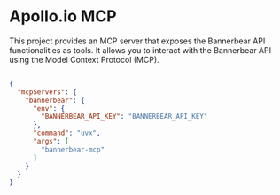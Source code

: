 # Apollo.io MCP

This project provides an MCP server that exposes the Bannerbear API functionalities as tools.
It allows you to interact with the Bannerbear API using the Model Context Protocol (MCP).



```json

{
  "mcpServers": {
    "bannerbear": {
      "env": {
        "BANNERBEAR_API_KEY": "BANNERBEAR_API_KEY"
      },
      "command": "uvx",
      "args": [
        "bannerbear-mcp"
      ]
    }
  }
}
```